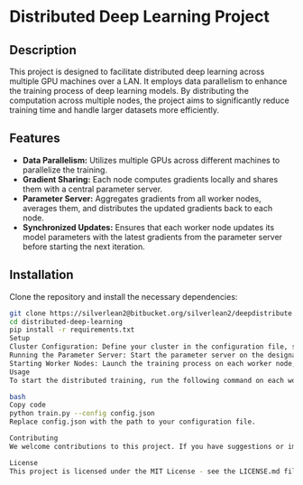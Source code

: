 # Distributed Deep Learning Project

## Description
This project is designed to facilitate distributed deep learning across multiple GPU machines over a LAN. It employs data parallelism to enhance the training process of deep learning models. By distributing the computation across multiple nodes, the project aims to significantly reduce training time and handle larger datasets more efficiently.

## Features
- **Data Parallelism:** Utilizes multiple GPUs across different machines to parallelize the training.
- **Gradient Sharing:** Each node computes gradients locally and shares them with a central parameter server.
- **Parameter Server:** Aggregates gradients from all worker nodes, averages them, and distributes the updated gradients back to each node.
- **Synchronized Updates:** Ensures that each worker node updates its model parameters with the latest gradients from the parameter server before starting the next iteration.

## Installation
Clone the repository and install the necessary dependencies:
```bash
git clone https://silverlean2@bitbucket.org/silverlean2/deepdistribute.git
cd distributed-deep-learning
pip install -r requirements.txt
Setup
Cluster Configuration: Define your cluster in the configuration file, specifying the IP addresses and ports for each worker and the parameter server.
Running the Parameter Server: Start the parameter server on the designated machine to begin listening for gradient updates.
Starting Worker Nodes: Launch the training process on each worker node, ensuring they are configured to communicate with the parameter server.
Usage
To start the distributed training, run the following command on each worker node after setting up the parameter server:

bash
Copy code
python train.py --config config.json
Replace config.json with the path to your configuration file.

Contributing
We welcome contributions to this project. If you have suggestions or improvements, please fork the repository and submit a pull request.

License
This project is licensed under the MIT License - see the LICENSE.md file for details.